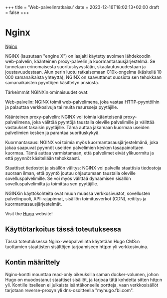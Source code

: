 +++
title = 'Web-palvelinratkaisu'
date = 2023-12-16T18:02:13+02:00
draft = false
+++

# Nginx
[Nginx]('https://nginx.org/en/')

NGINX (lausutaan "engine X") on laajalti käytetty avoimen lähdekoodin web-palvelin, käänteinen proxy-palvelin ja kuormantasausjärjestelmä. Se tunnetaan erinomaisesta suorituskyvystään, skaalautuvuudestaan ja joustavuudestaan. Alun perin luotu ratkaisemaan C10k-ongelma (käsitellä 10 000 samanaikaista yhteyttä), NGINX on saavuttanut suosiota sen tehokkaan samanaikaisten pyyntöjen käsittelyn ansiosta.

Tärkeimmät NGINXin ominaisuudet ovat:

Web-palvelin: NGINX toimii web-palvelimena, joka vastaa HTTP-pyyntöihin ja palauttaa verkkosivuja tai muita resursseja pyytäjille.

Käänteinen proxy-palvelin: NGINX voi toimia käänteisenä proxy-palvelimena, joka välittää pyyntöjä taustalla oleville palvelimille ja välittää vastaukset takaisin pyytäjille. Tämä auttaa jakamaan kuormaa useiden palvelimien kesken ja parantaa suorituskykyä.

Kuormantasaus: NGINX voi toimia myös kuormantasausjärjestelmänä, joka jakaa saapuvat pyynnöt useiden palvelimien kesken tasapainottaen kuormaa. Tämä auttaa varmistamaan, että palvelimet eivät ylikuormitu ja että pyynnöt käsitellään tehokkaasti.

Staattiset tiedostot ja sisällön välitys: NGINX voi palvella staattisia tiedostoja suoraan ilman, että pyyntö joutuu ohjautumaan taustalla oleville sovelluspalvelimille. Se voi myös välittää dynaamisen sisällön sovelluspalvelimilta ja toimittaa sen pyytäjille.

NGINXin käyttökohteita ovat muun muassa verkkosivustot, sovellusten palvelinpuoli, API-rajapinnat, sisällön toimitusverkot (CDN), reititys ja kuormantasausjärjestelmät.

Visit the [Hugo](https://gohugo.io) website!

## Käyttötarkoitus tässä toteutuksessa
Tässä toteutuksessa Nginx-webpalvelinta käytetään Hugo CMS:n tuottamien staattisten sisältöjen tarjoamiseen http:n yli verkkosivuina.

## Kontin määrittely
Nginx-kontti mounttaa read-only oikeuksilla saman docker-volumen, johon Hugo on muodostanut staattiset sisällöt, ja tarjoaa tätä kohdetta sitten http:n yli. Kontille itselleen ei julkaista isäntäkoneelle portteja, vaan verkkosisällöt tarjotaan reverse-proxyn yli dns-osoitteella "myhugo.fbi.com".
